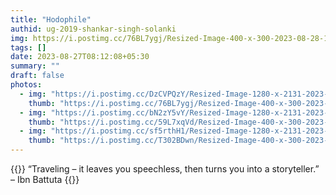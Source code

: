 ```yaml
---
title: "Hodophile"
authid: ug-2019-shankar-singh-solanki
img: https://i.postimg.cc/76BL7ygj/Resized-Image-400-x-300-2023-08-28-12-51-25-1437.webp
tags: []
date: 2023-08-27T08:12:08+05:30
summary: ""
draft: false
photos:
  - img: "https://i.postimg.cc/DzCVPQzY/Resized-Image-1280-x-2131-2023-08-28-12-53-02-2213.webp"
    thumb: "https://i.postimg.cc/76BL7ygj/Resized-Image-400-x-300-2023-08-28-12-51-25-1437.webp"
  - img: "https://i.postimg.cc/bN2zY5vY/Resized-Image-1280-x-2131-2023-08-28-12-52-59-1069.webp"
    thumb: "https://i.postimg.cc/59L7xqVd/Resized-Image-400-x-300-2023-08-28-12-51-25-2642.webp"
  - img: "https://i.postimg.cc/sf5rthH1/Resized-Image-1280-x-2131-2023-08-28-12-53-04-1818.webp"
    thumb: "https://i.postimg.cc/T302BDwn/Resized-Image-400-x-300-2023-08-28-12-51-26-1366.webp"
---
```


{{<quote>}}
“Traveling – it leaves you speechless, then turns you into a storyteller.” – Ibn Battuta
{{</quote>}}